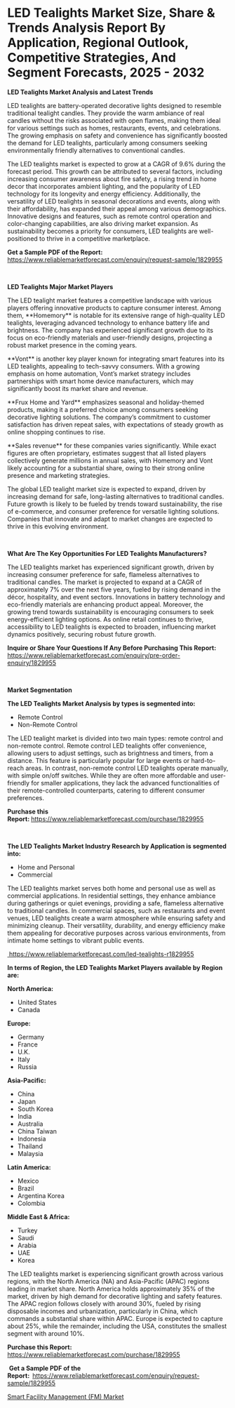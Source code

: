 <p><h1>LED Tealights Market Size, Share & Trends Analysis Report By Application, Regional Outlook, Competitive Strategies, And Segment Forecasts, 2025 - 2032</h1></p><p><strong>LED Tealights Market Analysis and Latest Trends</strong></p>
<p><p>LED tealights are battery-operated decorative lights designed to resemble traditional tealight candles. They provide the warm ambiance of real candles without the risks associated with open flames, making them ideal for various settings such as homes, restaurants, events, and celebrations. The growing emphasis on safety and convenience has significantly boosted the demand for LED tealights, particularly among consumers seeking environmentally friendly alternatives to conventional candles.</p><p>The LED tealights market is expected to grow at a CAGR of 9.6% during the forecast period. This growth can be attributed to several factors, including increasing consumer awareness about fire safety, a rising trend in home decor that incorporates ambient lighting, and the popularity of LED technology for its longevity and energy efficiency. Additionally, the versatility of LED tealights in seasonal decorations and events, along with their affordability, has expanded their appeal among various demographics. Innovative designs and features, such as remote control operation and color-changing capabilities, are also driving market expansion. As sustainability becomes a priority for consumers, LED tealights are well-positioned to thrive in a competitive marketplace.</p></p>
<p><strong>Get a Sample PDF of the Report:&nbsp;</strong> <a href="https://www.reliablemarketforecast.com/enquiry/request-sample/1829955?utm_campaign=2235&utm_medium=2&utm_source=Github&utm_content=ia&utm_term=26032025&utm_id=led-tealights">https://www.reliablemarketforecast.com/enquiry/request-sample/1829955</a></p>
<p>&nbsp;</p>
<p><strong>LED Tealights Major Market Players</strong></p>
<p><p>The LED tealight market features a competitive landscape with various players offering innovative products to capture consumer interest. Among them, **Homemory** is notable for its extensive range of high-quality LED tealights, leveraging advanced technology to enhance battery life and brightness. The company has experienced significant growth due to its focus on eco-friendly materials and user-friendly designs, projecting a robust market presence in the coming years.</p><p>**Vont** is another key player known for integrating smart features into its LED tealights, appealing to tech-savvy consumers. With a growing emphasis on home automation, Vont’s market strategy includes partnerships with smart home device manufacturers, which may significantly boost its market share and revenue.</p><p>**Frux Home and Yard** emphasizes seasonal and holiday-themed products, making it a preferred choice among consumers seeking decorative lighting solutions. The company’s commitment to customer satisfaction has driven repeat sales, with expectations of steady growth as online shopping continues to rise.</p><p>**Sales revenue** for these companies varies significantly. While exact figures are often proprietary, estimates suggest that all listed players collectively generate millions in annual sales, with Homemory and Vont likely accounting for a substantial share, owing to their strong online presence and marketing strategies.</p><p>The global LED tealight market size is expected to expand, driven by increasing demand for safe, long-lasting alternatives to traditional candles. Future growth is likely to be fueled by trends toward sustainability, the rise of e-commerce, and consumer preference for versatile lighting solutions. Companies that innovate and adapt to market changes are expected to thrive in this evolving environment.</p></p>
<p>&nbsp;</p>
<p><strong>What Are The Key Opportunities For LED Tealights Manufacturers?</strong></p>
<p><p>The LED tealights market has experienced significant growth, driven by increasing consumer preference for safe, flameless alternatives to traditional candles. The market is projected to expand at a CAGR of approximately 7% over the next five years, fueled by rising demand in the décor, hospitality, and event sectors. Innovations in battery technology and eco-friendly materials are enhancing product appeal. Moreover, the growing trend towards sustainability is encouraging consumers to seek energy-efficient lighting options. As online retail continues to thrive, accessibility to LED tealights is expected to broaden, influencing market dynamics positively, securing robust future growth.</p></p>
<p><strong>Inquire or Share Your Questions If Any Before Purchasing This Report:</strong> <a href="https://www.reliablemarketforecast.com/enquiry/pre-order-enquiry/1829955?utm_campaign=2235&utm_medium=2&utm_source=Github&utm_content=ia&utm_term=26032025&utm_id=led-tealights">https://www.reliablemarketforecast.com/enquiry/pre-order-enquiry/1829955</a></p>
<p>&nbsp;</p>
<p><strong>Market Segmentation</strong></p>
<p><strong>The LED Tealights Market Analysis by types is segmented into:</strong></p>
<p><ul><li>Remote Control</li><li>Non-Remote Control</li></ul></p>
<p><p>The LED tealight market is divided into two main types: remote control and non-remote control. Remote control LED tealights offer convenience, allowing users to adjust settings, such as brightness and timers, from a distance. This feature is particularly popular for large events or hard-to-reach areas. In contrast, non-remote control LED tealights operate manually, with simple on/off switches. While they are often more affordable and user-friendly for smaller applications, they lack the advanced functionalities of their remote-controlled counterparts, catering to different consumer preferences.</p></p>
<p><strong>Purchase this Report:&nbsp;</strong><a href="https://www.reliablemarketforecast.com/purchase/1829955?utm_campaign=2235&utm_medium=2&utm_source=Github&utm_content=ia&utm_term=26032025&utm_id=led-tealights">https://www.reliablemarketforecast.com/purchase/1829955</a></p>
<p>&nbsp;</p>
<p><strong>The LED Tealights Market Industry Research by Application is segmented into:</strong></p>
<p><ul><li>Home and Personal</li><li>Commercial</li></ul></p>
<p><p>The LED tealights market serves both home and personal use as well as commercial applications. In residential settings, they enhance ambiance during gatherings or quiet evenings, providing a safe, flameless alternative to traditional candles. In commercial spaces, such as restaurants and event venues, LED tealights create a warm atmosphere while ensuring safety and minimizing cleanup. Their versatility, durability, and energy efficiency make them appealing for decorative purposes across various environments, from intimate home settings to vibrant public events.</p></p>
<p><a href="https://www.reliablemarketforecast.com/led-tealights-r1829955?utm_campaign=2235&utm_medium=2&utm_source=Github&utm_content=ia&utm_term=26032025&utm_id=led-tealights">&nbsp;https://www.reliablemarketforecast.com/led-tealights-r1829955</a></p>
<p><strong>In terms of Region, the LED Tealights Market Players available by Region are:</strong></p>
<p>
    <p> <strong> North America: </strong>
        <ul>
            <li>United States</li>
            <li>Canada</li>
        </ul>
        </p> 
    <p> <strong> Europe: </strong>
        <ul>
            <li>Germany</li>
            <li>France</li>
            <li>U.K.</li>
            <li>Italy</li>
            <li>Russia</li>
        </ul>
        </p> 
    <p> <strong> Asia-Pacific: </strong>
        <ul>
            <li>China</li>
            <li>Japan</li>
            <li>South Korea</li>
            <li>India</li>
            <li>Australia</li>
            <li>China Taiwan</li>
            <li>Indonesia</li>
            <li>Thailand</li>
            <li>Malaysia</li>
        </ul>
        </p> 
    <p> <strong> Latin America: </strong>
        <ul>
            <li>Mexico</li>
            <li>Brazil</li>
            <li>Argentina Korea</li>
            <li>Colombia</li>
        </ul>
        </p> 
    <p> <strong> Middle East & Africa: </strong>
        <ul>
            <li>Turkey</li>
            <li>Saudi</li>
            <li>Arabia</li>
            <li>UAE</li>
            <li>Korea</li>
        </ul>
    </p>
    </p>
<p><p>The LED tealights market is experiencing significant growth across various regions, with the North America (NA) and Asia-Pacific (APAC) regions leading in market share. North America holds approximately 35% of the market, driven by high demand for decorative lighting and safety features. The APAC region follows closely with around 30%, fueled by rising disposable incomes and urbanization, particularly in China, which commands a substantial share within APAC. Europe is expected to capture about 25%, while the remainder, including the USA, constitutes the smallest segment with around 10%.</p></p>
<p><strong>Purchase this Report: </strong><a href="https://www.reliablemarketforecast.com/purchase/1829955?utm_campaign=2235&utm_medium=2&utm_source=Github&utm_content=ia&utm_term=26032025&utm_id=led-tealights">https://www.reliablemarketforecast.com/purchase/1829955</a></p>
<p>&nbsp;<strong>Get a Sample PDF of the Report:&nbsp;&nbsp;</strong><a href="https://www.reliablemarketforecast.com/enquiry/request-sample/1829955?utm_campaign=2235&utm_medium=2&utm_source=Github&utm_content=ia&utm_term=26032025&utm_id=led-tealights">https://www.reliablemarketforecast.com/enquiry/request-sample/1829955</a></p>
<p><strong></strong></p>
<p><p><a href="https://github.com/gullattedenna/Market-Research-Report-List-1/blob/main/smart-facility-management-fm-market.md?utm_campaign=2235&utm_medium=2&utm_source=Github&utm_content=ia&utm_term=26032025&utm_id=led-tealights">Smart Facility Management (FM) Market</a></p></p>